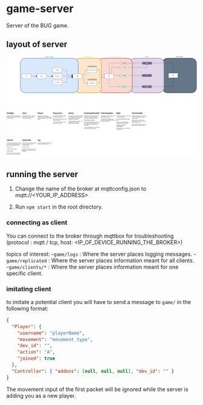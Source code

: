# game-server

Server of the BUG game.

## layout of server
![server layout](images/server_layout.png "Server layout")

## running the server

1. Change the name of the broker at mqttconfig.json to mqtt://<YOUR_IP_ADDRESS>

2. Run `npm start` in the root directory.

### connecting as client

You can connect to the broker through mqttbox for troubleshooting (protocol : mqtt / tcp, host: <IP_OF_DEVICE_RUNNING_THE_BROKER>)

topics of interest:
-`game/logs` : Where the server places logging messages.
-`game/replicated` : Where the server places information meant for all clients.
-`game/clients/*` : Where the server places information meant for one specific client.

### imitating client

to imitate a potential client you will have to send a message to `game/` in the following format:
```json
{
  "Player": {
    "username": "playerName",
    "movement": "movement_type",
    "dev_id": "",
    "action": "A",
    "joined": true
  },
  "Controller": { "addons": [null, null, null], "dev_id": "" }
}
```

The movement input of the first packet will be ignored while the server is adding you as a new player.
